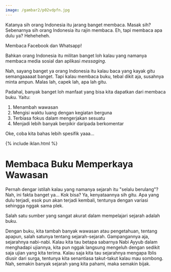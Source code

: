 ```yaml
---
image: /gambar2/p02vdpfn.jpg
---
```


Katanya sih orang Indonesia itu jarang banget membaca. Masak sih? Sebenarnya sih orang Indonesia itu rajin membaca. Eh, tapi membaca apa dulu ya? Heheheheh.

Membaca Facebook dan Whatsapp!

Bahkan orang Indonesia itu militan banget loh kalau yang namanya membaca media sosial dan aplikasi _messaging_.

Nah, sayang banget ya orang Indonesia itu kalau baca yang kayak gitu semangaaaaat banget. Tapi kalau membaca buku, tebal dikit aja, susahnya minta ampun. Malas lah, capek lah, apa lah gitu.

Padahal, banyak banget loh manfaat yang bisa kita dapatkan dari membaca buku. Yaitu:

1. Menambah wawasan
2. Mengisi waktu luang dengan kegiatan berguna
3. Terbiasa fokus dalam mengerjakan sesuatu
4. Menjadi lebih banyak berpikir daripada berkomentar

Oke, coba kita bahas lebih spesifik yaaa...

{% include iklan.html %}

# Membaca Buku Memperkaya Wawasan

Pernah dengar istilah kalau yang namanya sejarah itu "selalu berulang"? Nah, ini fakta banget ya... Kok bisa? Ya, kenyataannya sih gitu. Apa yang dulu terjadi, esok pun akan terjadi kembali, tentunya dengan variasi sehingga nggak sama plek. 

Salah satu sumber yang sangat akurat dalam mempelajari sejarah adalah buku.

Dengan buku, kita tambah banyak wawasan atau pengetahuan, tentang apapun, salah satunya tentang sejarah-sejarah. Gampangannya aja, sejarahnya nabi-nabi. Kalau kita tau betapa sabarnya Nabi Ayyub dalam menghadapi ujiannya, kita pun nggak langsung mengeluh dengan sedikit saja ujian yang kita terima. Kalau saja kita tau sejarahnya mengapa Iblis diusir dari surga, tentunya kita senantiasa takut-takut kalau mau sombong. Nah, semakin banyak sejarah yang kita pahami, maka semakin bijak.
